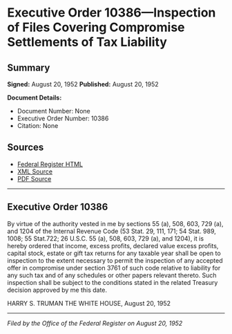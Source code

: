 # Executive Order 10386—Inspection of Files Covering Compromise Settlements of Tax Liability

## Summary

**Signed:** August 20, 1952
**Published:** August 20, 1952

**Document Details:**
- Document Number: None
- Executive Order Number: 10386
- Citation: None

## Sources
- [Federal Register HTML](https://www.presidency.ucsb.edu/documents/executive-order-10386-inspection-files-covering-compromise-settlements-tax-liability)
- [XML Source](None)
- [PDF Source](None)

---

## Executive Order 10386

By virtue of the authority vested in me by sections 55 (a), 508, 603, 729 (a), and 1204 of the Internal Revenue Code (53 Stat. 29, 111, 171; 54 Stat. 989, 1008; 55 Stat.722; 26 U.S.C. 55 (a), 508, 603, 729 (a), and 1204), it is hereby ordered that income, excess profits, declared value excess profits, capital stock, estate or gift tax returns for any taxable year shall be open to inspection to the extent necessary to permit the inspection of any accepted offer in compromise under section 3761 of such code relative to liability for any such tax and of any schedules or other papers relevant thereto. Such inspection shall be subject to the conditions stated in the related Treasury decision approved by me this date.

HARRY S. TRUMAN
THE WHITE HOUSE,
August 20, 1952

---

*Filed by the Office of the Federal Register on August 20, 1952*
